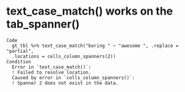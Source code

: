 # text_case_match() works on the tab_spanner()

    Code
      gt_tbl %>% text_case_match("boring " ~ "awesome ", .replace = "partial",
      .locations = cells_column_spanners(2))
    Condition
      Error in `text_case_match()`:
      ! Failed to resolve location.
      Caused by error in `cells_column_spanners()`:
      ! Spanner 2 does not exist in the data.


